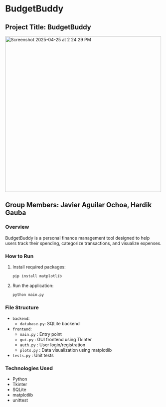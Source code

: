 # BudgetBuddy

## Project Title: BudgetBuddy
<img width="500" alt="Screenshot 2025-04-25 at 2 24 29 PM" src="https://github.com/user-attachments/assets/0e76212b-784d-439f-ad0b-044abe9fd363" />

## Group Members: Javier Aguilar Ochoa, Hardik Gauba

### Overview
BudgetBuddy is a personal finance management tool designed to help users track their spending, categorize transactions, and visualize expenses.

### How to Run
1. Install required packages:
   ```bash
   pip install matplotlib
   ```
2. Run the application:
   ```bash
   python main.py
   ```

### File Structure
- `backend`:
  - `database.py`: SQLite backend
- `frontend`:
  - `main.py` : Entry point
  - `gui.py` : GUI frontend using Tkinter
  - `auth.py` : User login/registration
  - `plots.py` : Data visualization using matplotlib
- `tests.py` : Unit tests

### Technologies Used
- Python
- Tkinter
- SQLite
- matplotlib
- unittest
